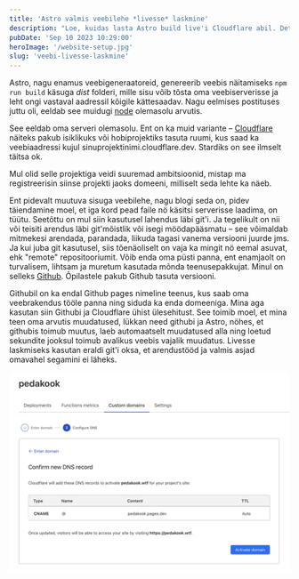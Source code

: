 ```yaml
---
title: 'Astro valmis veebilehe *livesse* laskmine'
description: "Loe, kuidas lasta Astro build live'i Cloudflare abil. Detailne juhend samm-sammult, et tagada sujuv ja kiire veebilehe avalikustamine"
pubDate: 'Sep 10 2023 10:29:00'
heroImage: '/website-setup.jpg'
slug: 'veebi-livesse-laskmine'
---
```


Astro, nagu enamus veebigeneraatoreid, genereerib veebis näitamiseks `npm run build` käsuga *dist* folderi, mille sisu võib tõsta oma veebiserverisse ja leht ongi vastaval aadressil kõigile kättesaadav. Nagu eelmises postituses juttu oli, eeldab see muidugi [node](https://nodejs.org/en) olemasolu arvutis. 

See eeldab oma serveri olemasolu. Ent on ka muid variante – [Cloudflare](https://www.cloudflare.com/en-gb/plans/) näiteks pakub isiklikuks või hobiprojektiks tasuta ruumi, kus saad ka veebiaadressi kujul sinuprojektinimi.cloudflare.dev. Stardiks on see ilmselt täitsa ok.

Mul olid selle projektiga veidi suuremad ambitsioonid, mistap ma registreerisin siinse projekti jaoks domeeni, milliselt seda lehte ka näeb. 

Ent pidevalt muutuva sisuga veebilehe, nagu blogi seda on, pidev täiendamine moel, et iga kord pead faile nö käsitsi serverisse laadima, on tüütu. Seetõttu on mul siin kasutusel lahendus läbi git'i. Ja tegelikult on nii või teisiti arendus läbi git'mõistlik või isegi möödapääsmatu – see võimaldab mitmekesi arendada, parandada, liikuda tagasi vanema versiooni juurde jms. Ja kui juba git kasutusel, siis tõenäoliselt on vaja ka mingit nö eemal asuvat, ehk "remote" repositooriumit. Võib enda oma püsti panna, ent enamjaolt on turvalisem, lihtsam ja muretum kasutada mõnda teenusepakkujat. Minul on selleks [Github](https://github.com/). Õpilastele pakub Github tasuta versiooni.

Githubil on ka endal Github pages nimeline teenus, kus saab oma veebrakendus tööle panna ning siduda ka enda domeeniga. Mina aga kasutan siin Githubi ja Cloudflare ühist ülesehitust. See toimib moel, et mina teen oma arvutis muudatused, lükkan need githubi ja Astro, nöhes, et githubis toimub muutus, laeb automaatselt muudatused alla ning loetud sekundite jooksul toimub avalikus veebis vajalik muudatus. Livesse laskmiseks kasutan eraldi git'i oksa, et arendustööd ja valmis asjad omavahel segamini ei läheks.

![Domeeni sidumine Cloudflare kontoga](../../../public/connecting-domain-cloudflare.jpg)

